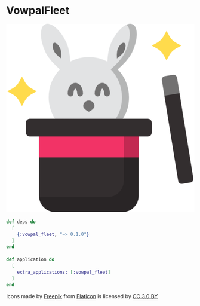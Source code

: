 # VowpalFleet

![logo](https://github.com/jackdoe/elixir-vowpal-fleet/raw/master/logo.png)


```elixir
def deps do
  [
    {:vowpal_fleet, "~> 0.1.0"}
  ]
end

def application do
  [
    extra_applications: [:vowpal_fleet]
  ]
end

```

Icons made by [Freepik](https://www.freepik.com) from [Flaticon](https://www.flaticon.com/) is licensed by [CC 3.0 BY](http://creativecommons.org/licenses/by/3.0/)